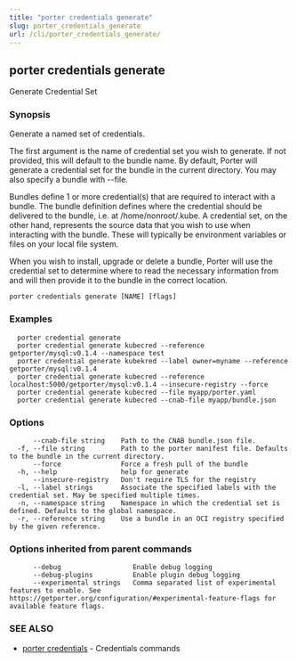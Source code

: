 ```yaml
---
title: "porter credentials generate"
slug: porter_credentials_generate
url: /cli/porter_credentials_generate/
---
```

## porter credentials generate

Generate Credential Set

### Synopsis

Generate a named set of credentials.

The first argument is the name of credential set you wish to generate. If not
provided, this will default to the bundle name. By default, Porter will
generate a credential set for the bundle in the current directory. You may also
specify a bundle with --file.

Bundles define 1 or more credential(s) that are required to interact with a
bundle. The bundle definition defines where the credential should be delivered
to the bundle, i.e. at /home/nonroot/.kube. A credential set, on the other hand,
represents the source data that you wish to use when interacting with the
bundle. These will typically be environment variables or files on your local
file system.

When you wish to install, upgrade or delete a bundle, Porter will use the
credential set to determine where to read the necessary information from and
will then provide it to the bundle in the correct location. 

```
porter credentials generate [NAME] [flags]
```

### Examples

```
  porter credential generate
  porter credential generate kubecred --reference getporter/mysql:v0.1.4 --namespace test
  porter credential generate kubekred --label owner=myname --reference getporter/mysql:v0.1.4
  porter credential generate kubecred --reference localhost:5000/getporter/mysql:v0.1.4 --insecure-registry --force
  porter credential generate kubecred --file myapp/porter.yaml
  porter credential generate kubecred --cnab-file myapp/bundle.json

```

### Options

```
      --cnab-file string    Path to the CNAB bundle.json file.
  -f, --file string         Path to the porter manifest file. Defaults to the bundle in the current directory.
      --force               Force a fresh pull of the bundle
  -h, --help                help for generate
      --insecure-registry   Don't require TLS for the registry
  -l, --label strings       Associate the specified labels with the credential set. May be specified multiple times.
  -n, --namespace string    Namespace in which the credential set is defined. Defaults to the global namespace.
  -r, --reference string    Use a bundle in an OCI registry specified by the given reference.
```

### Options inherited from parent commands

```
      --debug                  Enable debug logging
      --debug-plugins          Enable plugin debug logging
      --experimental strings   Comma separated list of experimental features to enable. See https://getporter.org/configuration/#experimental-feature-flags for available feature flags.
```

### SEE ALSO

* [porter credentials](/cli/porter_credentials/)	 - Credentials commands

